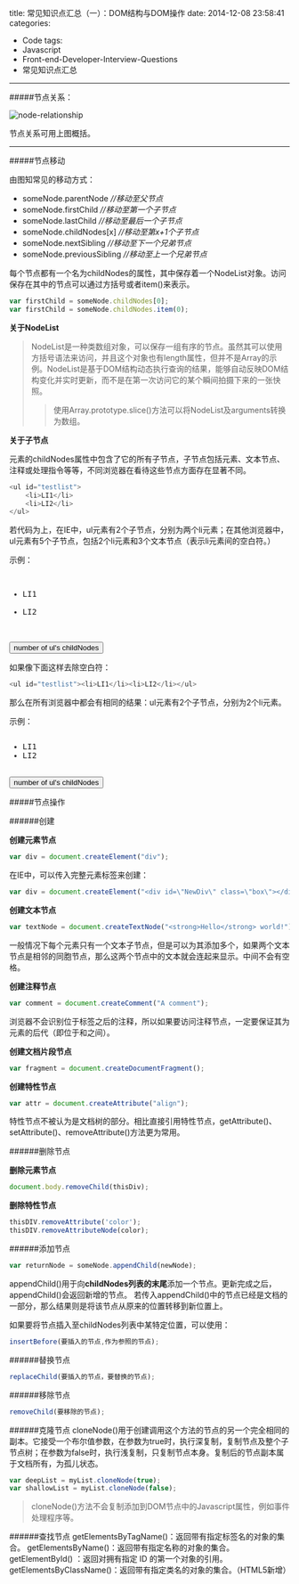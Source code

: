 title: 常见知识点汇总（一）：DOM结构与DOM操作
date: 2014-12-08 23:58:41
categories:
  - Code
tags:
  - Javascript
  - Front-end-Developer-Interview-Questions
  - 常见知识点汇总
---

#####节点关系：

![node-relationship](http://my404forest.qiniudn.com/node-relationship.png)

节点关系可用上图概括。

<!-- more -->
***

#####节点移动

由图知常见的移动方式：

* someNode.parentNode	_//移动至父节点_
* someNode.firstChild	_//移动至第一个子节点_
* someNode.lastChild	_//移动至最后一个子节点_
* someNode.childNodes[x]	_//移动至第x+1个子节点_
* someNode.nextSibling	_//移动至下一个兄弟节点_
* someNode.previousSibling	_//移动至上一个兄弟节点_

每个节点都有一个名为childNodes的属性，其中保存着一个NodeList对象。访问保存在其中的节点可以通过方括号或者item()来表示。

``` javascript
var firstChild = someNode.childNodes[0];
var firstChild = someNode.childNodes.item(0);
```

**关于NodeList**

> NodeList是一种类数组对象，可以保存一组有序的节点。虽然其可以使用方括号语法来访问，并且这个对象也有length属性，但并不是Array的示例。NodeList是基于DOM结构动态执行查询的结果，能够自动反映DOM结构变化并实时更新，而不是在第一次访问它的某个瞬间拍摄下来的一张快照。
> > 使用Array.prototype.slice()方法可以将NodeList及arguments转换为数组。

**关于子节点**

元素的childNodes属性中包含了它的所有子节点，子节点包括元素、文本节点、注释或处理指令等等，不同浏览器在看待这些节点方面存在显著不同。

``` javascript
<ul id="testlist">
	<li>LI1</li>
	<li>LI2</li>
</ul>
```
若代码为上，在IE中，ul元素有2个子节点，分别为两个li元素；在其他浏览器中，ul元素有5个子节点，包括2个li元素和3个文本节点（表示li元素间的空白符。）

示例：

<pre>
<ul id="testlist">
<li>LI1</li>
<li>LI2</li>
</ul>
<button onclick = "alert(getElementById('testlist').childNodes.length)">number of ul's childNodes</button>
</pre>


如果像下面这样去除空白符：

``` javascript
<ul id="testlist"><li>LI1</li><li>LI2</li></ul>
```

那么在所有浏览器中都会有相同的结果：ul元素有2个子节点，分别为2个li元素。

示例：

<pre>
<ul id="testlist2"><li>LI1</li><li>LI2</li></ul>
<button onclick = "alert(getElementById('testlist2').childNodes.length)">number of ul's childNodes</button>
</pre>


#####节点操作


######创建

**创建元素节点**
``` javascript
var div = document.createElement("div");
```
在IE中，可以传入完整元素标签来创建：
``` javascript
var div = document.createElement("<div id=\"NewDiv\" class=\"box\"></div>");
```

**创建文本节点**
``` javascript
var textNode = document.createTextNode("<strong>Hello</strong> world!");
```

一般情况下每个元素只有一个文本子节点，但是可以为其添加多个，如果两个文本节点是相邻的同胞节点，那么这两个节点中的文本就会连起来显示。中间不会有空格。

**创建注释节点**
``` javascript
var comment = document.createComment("A comment");
```
浏览器不会识别位于</html>标签之后的注释，所以如果要访问注释节点，一定要保证其为<html>元素的后代（即位于<html>和</html>之间）。

**创建文档片段节点**
``` javascript
var fragment = document.createDocumentFragment();
```
**创建特性节点**
``` javascript
var attr = document.createAttribute("align");
```
特性节点不被认为是文档树的部分。相比直接引用特性节点，getAttribute()、setAttribute()、removeAttribute()方法更为常用。

######删除节点

**删除元素节点**
``` javascript
document.body.removeChild(thisDiv);
```

**删除特性节点**
``` javascript
thisDIV.removeAttribute('color'); 
thisDIV.removeAttributeNode(color);
```

######添加节点
``` javascript
var returnNode = someNode.appendChild(newNode);
```
appendChild()用于向**childNodes列表的末尾**添加一个节点。更新完成之后，appendChild()会返回新增的节点。
若传入appendChild()中的节点已经是文档的一部分，那么结果则是将该节点从原来的位置转移到新位置上。

如果要将节点插入至childNodes列表中某特定位置，可以使用：
``` javascript
insertBefore(要插入的节点,作为参照的节点);
```

######替换节点
``` javascript
replaceChild(要插入的节点，要替换的节点);
```

######移除节点
``` javascript
removeChild(要移除的节点);
```

######克隆节点
cloneNode()用于创建调用这个方法的节点的另一个完全相同的副本。它接受一个布尔值参数，在参数为true时，执行深复制，复制节点及整个子节点树；在参数为false时，执行浅复制，只复制节点本身。复制后的节点副本属于文档所有，为孤儿状态。
``` javascript
var deepList = myList.cloneNode(true);
var shallowList = myList.cloneNode(false);
```
> cloneNode()方法不会复制添加到DOM节点中的Javascript属性，例如事件处理程序等。

######查找节点
getElementsByTagName()：返回带有指定标签名的对象的集合。
getElementsByName()：返回带有指定名称的对象的集合。
getElementById() ：返回对拥有指定 ID 的第一个对象的引用。
getElementsByClassName()：返回带有指定类名的对象的集合。（HTML5新增）